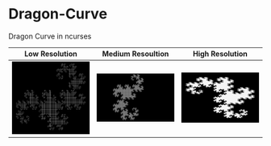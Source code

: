 # Dragon-Curve
 Dragon Curve in ncurses

Low Resolution                          |  Medium Resoultion                        | High Resolution
:--------------------------------------:|:-----------------------------------------:|:---------------------------------------:
 ![Dragon Curve Low Resolution](LR.png) | ![Dragon Curve Medium Resolution](MR.png) | ![Dragon Curve High Resolution](HR.png)
